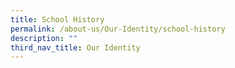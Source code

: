 ```yaml
---
title: School History
permalink: /about-us/Our-Identity/school-history
description: ""
third_nav_title: Our Identity
---
```

